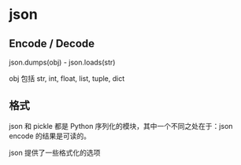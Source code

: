 # json

## Encode / Decode

json.dumps(obj) - json.loads(str)

obj 包括 str, int, float, list, tuple, dict

## 格式

json 和 pickle 都是 Python 序列化的模块，其中一个不同之处在于：json encode 的结果是可读的。

json 提供了一些格式化的选项

```python

```
